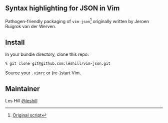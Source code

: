 Syntax highlighting for JSON in Vim
-----------------------------------

Pathogen-friendly packaging of `vim-json`[^1] originally written by 
Jeroen Ruigrok van der Werven.

Install
-------

In your bundle directory, clone this repo:

    % git clone git@github.com:leshill/vim-json.git

Source your `.vimrc` or (re-)start Vim.

Maintainer
----------

Les Hill [@leshill](https://twitter.com/leshill)


[^1]: [Original script](http://www.vim.org/scripts/script.php?script_id=1945)
